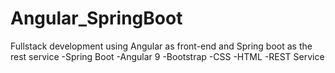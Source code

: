 # Angular_SpringBoot
Fullstack development using Angular as front-end and Spring boot as the rest service
-Spring Boot
-Angular 9 
-Bootstrap
-CSS
-HTML
-REST Service
